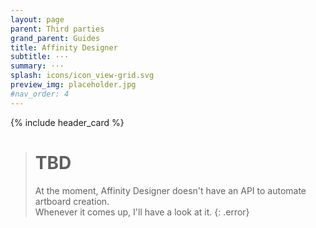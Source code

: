 ```yaml
---
layout: page
parent: Third parties
grand_parent: Guides
title: Affinity Designer
subtitle: ···
summary: ···
splash: icons/icon_view-grid.svg
preview_img: placeholder.jpg
#nav_order: 4
---
```


{% include header_card %}

># **TBD**
>At the moment, Affinity Designer doesn't have an API to automate artboard creation.  
>Whenever it comes up, I'll have a look at it.
{: .error}
